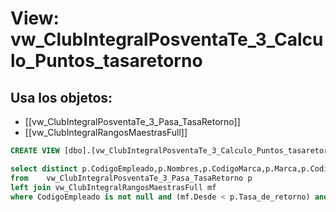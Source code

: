 # View: vw_ClubIntegralPosventaTe_3_Calculo_Puntos_tasaretorno

## Usa los objetos:
- [[vw_ClubIntegralPosventaTe_3_Pasa_TasaRetorno]]
- [[vw_ClubIntegralRangosMaestrasFull]]

```sql
CREATE VIEW [dbo].[vw_ClubIntegralPosventaTe_3_Calculo_Puntos_tasaretorno] AS

select distinct p.CodigoEmpleado,p.Nombres,p.CodigoMarca,p.Marca,p.CodigoMarcaGrupo,p.MarcaGrupo,p.Ano,p.Trimestre,p.Tasa_de_retorno,Puntos
from    vw_ClubIntegralPosventaTe_3_Pasa_TasaRetorno p							
left join vw_ClubIntegralRangosMaestrasFull mf							on				p.IdRangoVersionMax = mf.IdRangoVersion 
where CodigoEmpleado is not null and (mf.Desde < p.Tasa_de_retorno) and (mf.Hasta >= p.Tasa_de_retorno)





```
